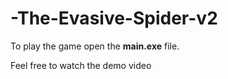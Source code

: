 # -The-Evasive-Spider-v2

To play the game open the **main.exe** file.




Feel free to watch the demo video
